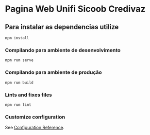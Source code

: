 # Pagina Web Unifi Sicoob Credivaz

## Para instalar as dependencias utilize
```
npm install
```

### Compilando para ambiente de desenvolvimento
```
npm run serve
```

### Compilando para ambiente de produção
```
npm run build
```

### Lints and fixes files
```
npm run lint
```

### Customize configuration
See [Configuration Reference](https://cli.vuejs.org/config/).
